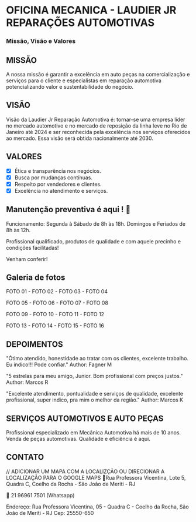 # OFICINA MECANICA - LAUDIER JR REPARAÇÕES AUTOMOTIVAS

### Missão, Visão e Valores

## MISSÃO

A nossa missão é garantir a excelência em auto peças na comercialização e serviços para o cliente e especialistas em reparação automotiva potencializando valor e sustentabilidade do negócio.

## VISÃO

Visão da Laudier Jr Reparação Automotiva é: tornar-se uma empresa líder no mercado automotivo e no mercado de reposição da linha leve no Rio de Janeiro até 2024 e ser reconhecida pela excelência nos serviços oferecidos ao mercado. Essa visão será obtida nacionalmente até 2030.

## VALORES

- [x] Ética e transparência nos negócios.
- [x] Busca por mudanças contínuas.
- [x] Respeito por vendedores e clientes.
- [x] Excelência no atendimento e serviços.

## Manutenção preventiva é aqui ! 👊

Funcionamento: Segunda à Sábado de 8h às 18h.
Domingos e Feriados de 8h às 12h.

Profissional qualificado, produtos de qualidade e com aquele precinho e condições facilitadas!

Venham conferir!

## Galeria de fotos

FOTO 01 - FOTO 02 - FOTO 03 - FOTO 04

FOTO 05 - FOTO 06 - FOTO 07 - FOTO 08

FOTO 09 - FOTO 10 - FOTO 11 - FOTO 12

FOTO 13 - FOTO 14 - FOTO 15 - FOTO 16

## DEPOIMENTOS

"Ótimo atendido, honestidade ao tratar com os clientes, excelente trabalho. Eu indico!!! Pode confiar."
Author: Fagner M

"5 estrelas para meu amigo, Junior. Bom profissional com preços justos."
Author: Marcos R

"Excelente atendimento, pontualidade e serviços de qualidade, excelente profissional, super indico, pra mim o melhor da região."
Author: Marcos K

## SERVIÇOS AUTOMOTIVOS E AUTO PEÇAS

Profissional especializado em Mecânica Automotiva há mais de 10 anos. Venda de peças automotivas. Qualidade e eficiência é aqui.

## CONTATO

// ADICIONAR UM MAPA COM A LOCALIZÇÃO OU DIRECIONAR A LOCALIZAÇÃO PARA O GOOGLE MAPS
📍Rua Professora Vicentina, Lote 5, Quadra C, Coelho da Rocha - São João de Meriti - RJ

📲 21 96961 7501 (Whatsapp)

Endereço: Rua Professora Vicentina, 05 - Quadra C - Coelho da Rocha, São João de Meriti - RJ
Cep: 25550-650
